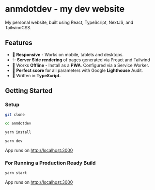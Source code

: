 # anmdotdev - my dev website

My personal website, built using React, TypeScript, NextJS, and TailwindCSS.

## Features

- 📱 **Responsive** - Works on mobile, tablets and desktops.
- ✨ **Server Side rendering** of pages generated via Preact and Tailwind
- 📴 Works **Offline** - Install as a **PWA**. Configured via a Service Worker.
- 🚗 **Perfect score** for all parameters with Google **Lighthouse** Audit.
- 📜 Written in **TypeScript.**

## Getting Started

### Setup

```bash
git clone

cd anmdotdev

yarn install

yarn dev
```

App runs on [http://localhost:3000](http://localhost:3000)

### For Running a Production Ready Build

```bash
yarn start
```

App runs on [http://localhost:3000](http://localhost:3000)
